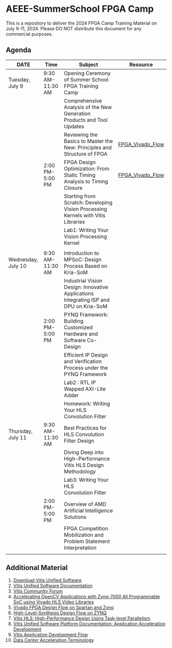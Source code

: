 # AEEE-SummerSchool FPGA Camp

This is a repository to deliver the 2024 FPGA Camp Training Material on July 9-11, 2024.
Please DO NOT distribute this document for any commercial purposes.

## Agenda

| DATE               | Time             | Subject                                                                               | Resource                                                        |
| ------------------ | ---------------- | ------------------------------------------------------------------------------------- | --------------------------------------------------------------- |
| Tuesday, July 9    | 9:30 AM-11:30 AM | Opening Ceremony of Summer School FPGA Training Camp                                 |                                                                 |
|                    |                  | Comprehensive Analysis of the New Generation Products and Tool Updates                |                                                                 |
|                    |                  | Reviewing the Basics to Master the New: Principles and Structure of FPGA              | [FPGA_Vivado_Flow](https://github.com/Xilinx/xup_fpga_vivado_flow) |
|                    | 2:00 PM-5:00 PM  | FPGA Design Optimization: From Static Timing Analysis to Timing Closure               | [FPGA_Vivado_Flow](https://github.com/Xilinx/xup_fpga_vivado_flow) |
|                    |                  | Starting from Scratch: Developing Vision Processing Kernels with Vitis Libraries      |                                                                 |
|                    |                  | Lab1: Writing Your Vision Processing Kernel                                          |                                                                 |
|                    |                  |                                                                                       |                                                                 |
| Wednesday, July 10 | 9:30 AM-11:30 AM | Introduction to MPSoC: Design Process Based on Kria-SoM                               |                                                                 |
|                    |                  | Industrial Vision Design: Innovative Applications Integrating ISP and DPU on Kria-SoM |                                                                 |
|                    | 2:00 PM-5:00 PM  | PYNQ Framework: Building Customized Hardware and Software Co-Design                   |                                                                 |
|                    |                  | Efficient IP Design and Verification Process under the PYNQ Framework                 |                                                                 |
|                    |                  | Lab2 : RTL IP Wapped AXI-Lite Adder                                                   |                                                                 |
|                    |                  | Homework: Writing Your HLS Convolution Filter                                       |                                                                 |
| Thursday, July 11 | 9:30 AM-11:30 AM | Best Practices for HLS Convolution Filter Design                                      |                                                                 |
|                    |                  | Diving Deep into High-Performance Vitis HLS Design Methodology                        |                                                                 |
|                    |                  | Lab3: Writing Your HLS Convolution Filter                                           |                                                                 |
|                    | 2:00 PM-5:00 PM  | Overview of AMD Artificial Intelligence Solutions                                     |                                                                 |
|                    |                  | FPGA Competition Mobilization and Problem Statement Interpretation                    |                                                                 |
|                    |                  |                                                                                       |                                                                 |

## Additional Material

1. [Download Vitis Unified Software](https://www.xilinx.com/support/download/index.html/content/xilinx/en/downloadNav/vitis.html)
2. [Vitis Unified Software Documentation](https://docs.xilinx.com/v/u/en-US/ug1416-vitis-documentation)
3. [Vitis Community Forum](https://support.xilinx.com/s/topic/0TO2E000000YKYAWA4/vitis-acceleration-acceleration?language=en_US)
4. [Accelerating OpenCV Applications with Zynq-7000 All Programmable SoC using Vivado HLS Video Libraries](https://docs.amd.com/v/u/en-US/xapp1167)
5. [Vivado FPGA Design Flow on Spartan and Zynq](https://github.com/Xilinx/xup_fpga_vivado_flow/tree/main)
6. [High-Level-Synthesis Design Flow on ZYNQ](https://github.com/Xilinx/xup_high_level_synthesis_design_flow)
7. [Vitis HLS: High-Performance Design Using Task-level Parallelism](https://docs.amd.com/r/en-US/wp554-high-performance-design)
8. [Vitis Unified Software Platform Documentation: Application Acceleration Development](https://docs.xilinx.com/r/en-US/ug1393-vitis-application-acceleration)
9. [Vitis Application Development Flow](https://docs.xilinx.com/r/en-US/ug1393-vitis-application-acceleration/Vitis-Application-Development-Flow)
10. [Data Center Acceleration Terminology](https://docs.xilinx.com/r/en-US/ug1393-vitis-application-acceleration/Terminology)

